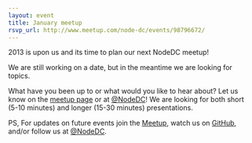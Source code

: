 ```yaml
---
layout: event
title: January meetup
rsvp_url: http://www.meetup.com/node-dc/events/98796672/
---
```


2013 is upon us and its time to plan our next NodeDC meetup!

We are still working on a date, but in the meantime we are looking for topics.

What have you been up to or what would you like to hear about? Let us know on the [meetup page](http://www.meetup.com/node-dc/events/98796672/) or at [@NodeDC](http://twitter.com/nodedc)! We are looking for both short (5-10 minutes) and longer (15-30 minutes) presentations.

PS, For updates on future events join the [Meetup](http://www.meetup.com/node-dc/), watch us on [GitHub](http://nodedc.github.com/), and/or follow us at [@NodeDC](http://twitter.com/nodedc).






